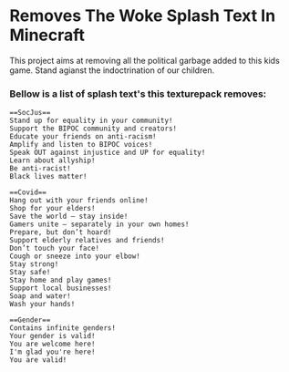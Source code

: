 # Removes The Woke Splash Text In Minecraft
This project aims at removing all the political garbage added to this kids game. Stand agianst the indoctrination of our children.

### Bellow is a list of splash text's this texturepack removes:
```
==SocJus==
Stand up for equality in your community!
Support the BIPOC community and creators!
Educate your friends on anti-racism!
Amplify and listen to BIPOC voices!
Speak OUT against injustice and UP for equality!
Learn about allyship!
Be anti-racist!
Black lives matter!

==Covid==
Hang out with your friends online!
Shop for your elders!
Save the world – stay inside!
Gamers unite – separately in your own homes!
Prepare, but don’t hoard!
Support elderly relatives and friends!
Don’t touch your face!
Cough or sneeze into your elbow!
Stay strong!
Stay safe!
Stay home and play games!
Support local businesses!
Soap and water!
Wash your hands!

==Gender==
Contains infinite genders!
Your gender is valid!
You are welcome here!
I'm glad you're here!
You are valid!
```
